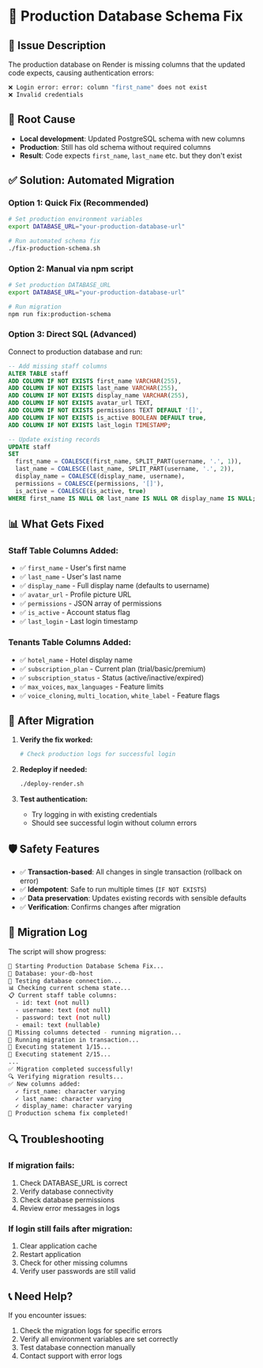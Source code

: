 # 🔧 Production Database Schema Fix

## 🚨 **Issue Description**

The production database on Render is missing columns that the updated code expects, causing authentication errors:

```bash
❌ Login error: error: column "first_name" does not exist
❌ Invalid credentials
```

## 🎯 **Root Cause**

- **Local development**: Updated PostgreSQL schema with new columns
- **Production**: Still has old schema without required columns
- **Result**: Code expects `first_name`, `last_name` etc. but they don't exist

## ✅ **Solution: Automated Migration**

### **Option 1: Quick Fix (Recommended)**

```bash
# Set production environment variables
export DATABASE_URL="your-production-database-url"

# Run automated schema fix
./fix-production-schema.sh
```

### **Option 2: Manual via npm script**

```bash
# Set production DATABASE_URL
export DATABASE_URL="your-production-database-url"

# Run migration
npm run fix:production-schema
```

### **Option 3: Direct SQL (Advanced)**

Connect to production database and run:
```sql
-- Add missing staff columns
ALTER TABLE staff 
ADD COLUMN IF NOT EXISTS first_name VARCHAR(255),
ADD COLUMN IF NOT EXISTS last_name VARCHAR(255),
ADD COLUMN IF NOT EXISTS display_name VARCHAR(255),
ADD COLUMN IF NOT EXISTS avatar_url TEXT,
ADD COLUMN IF NOT EXISTS permissions TEXT DEFAULT '[]',
ADD COLUMN IF NOT EXISTS is_active BOOLEAN DEFAULT true,
ADD COLUMN IF NOT EXISTS last_login TIMESTAMP;

-- Update existing records
UPDATE staff 
SET 
  first_name = COALESCE(first_name, SPLIT_PART(username, '.', 1)),
  last_name = COALESCE(last_name, SPLIT_PART(username, '.', 2)),
  display_name = COALESCE(display_name, username),
  permissions = COALESCE(permissions, '[]'),
  is_active = COALESCE(is_active, true)
WHERE first_name IS NULL OR last_name IS NULL OR display_name IS NULL;
```

## 📊 **What Gets Fixed**

### **Staff Table Columns Added:**
- ✅ `first_name` - User's first name
- ✅ `last_name` - User's last name  
- ✅ `display_name` - Full display name (defaults to username)
- ✅ `avatar_url` - Profile picture URL
- ✅ `permissions` - JSON array of permissions
- ✅ `is_active` - Account status flag
- ✅ `last_login` - Last login timestamp

### **Tenants Table Columns Added:**
- ✅ `hotel_name` - Hotel display name
- ✅ `subscription_plan` - Current plan (trial/basic/premium)
- ✅ `subscription_status` - Status (active/inactive/expired)
- ✅ `max_voices`, `max_languages` - Feature limits
- ✅ `voice_cloning`, `multi_location`, `white_label` - Feature flags

## 🚀 **After Migration**

1. **Verify the fix worked:**
   ```bash
   # Check production logs for successful login
   ```

2. **Redeploy if needed:**
   ```bash
   ./deploy-render.sh
   ```

3. **Test authentication:**
   - Try logging in with existing credentials
   - Should see successful login without column errors

## 🛡️ **Safety Features**

- ✅ **Transaction-based**: All changes in single transaction (rollback on error)
- ✅ **Idempotent**: Safe to run multiple times (`IF NOT EXISTS`)
- ✅ **Data preservation**: Updates existing records with sensible defaults
- ✅ **Verification**: Confirms changes after migration

## 📝 **Migration Log**

The script will show progress:
```bash
🔧 Starting Production Database Schema Fix...
📍 Database: your-db-host
🔗 Testing database connection...
📊 Checking current schema state...
📋 Current staff table columns:
  - id: text (not null)
  - username: text (not null)
  - password: text (not null)
  - email: text (nullable)
🚨 Missing columns detected - running migration...
🔄 Running migration in transaction...
📝 Executing statement 1/15...
📝 Executing statement 2/15...
...
✅ Migration completed successfully!
🔍 Verifying migration results...
✅ New columns added:
  ✓ first_name: character varying
  ✓ last_name: character varying
  ✓ display_name: character varying
🎉 Production schema fix completed!
```

## 🔍 **Troubleshooting**

### If migration fails:
1. Check DATABASE_URL is correct
2. Verify database connectivity
3. Check database permissions
4. Review error messages in logs

### If login still fails after migration:
1. Clear application cache
2. Restart application
3. Check for other missing columns
4. Verify user passwords are still valid

## 📞 **Need Help?**

If you encounter issues:
1. Check the migration logs for specific errors
2. Verify all environment variables are set correctly
3. Test database connection manually
4. Contact support with error logs 